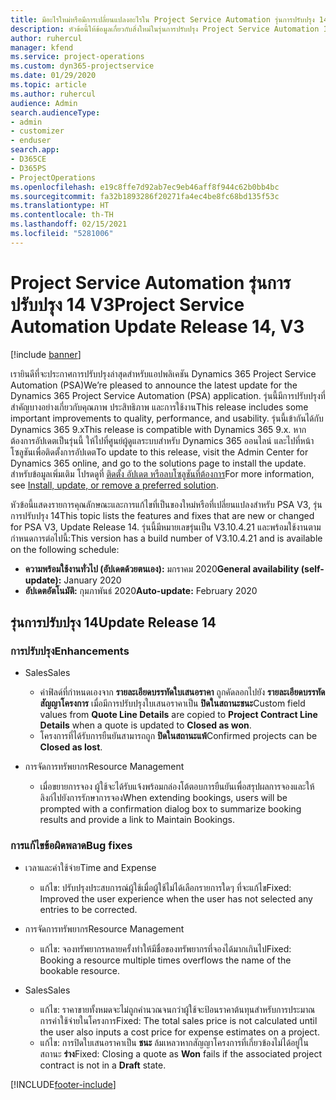 ```yaml
---
title: มีอะไรใหม่หรือมีการเปลี่ยนแปลงอะไรใน Project Service Automation รุ่นการปรับปรุง 14 V3
description: หัวข้อนี้ให้ข้อมูลเกี่ยวกับสิ่งใหม่ในรุ่นการปรับปรุง Project Service Automation 14 V3
author: ruhercul
manager: kfend
ms.service: project-operations
ms.custom: dyn365-projectservice
ms.date: 01/29/2020
ms.topic: article
ms.author: ruhercul
audience: Admin
search.audienceType:
- admin
- customizer
- enduser
search.app:
- D365CE
- D365PS
- ProjectOperations
ms.openlocfilehash: e19c8ffe7d92ab7ec9eb46aff8f944c62b0bb4bc
ms.sourcegitcommit: fa32b1893286f20271fa4ec4be8fc68bd135f53c
ms.translationtype: HT
ms.contentlocale: th-TH
ms.lasthandoff: 02/15/2021
ms.locfileid: "5281006"
---
```

# <a name="project-service-automation-update-release-14-v3"></a><span data-ttu-id="235c0-103">Project Service Automation รุ่นการปรับปรุง 14 V3</span><span class="sxs-lookup"><span data-stu-id="235c0-103">Project Service Automation Update Release 14, V3</span></span>

[!include [banner](../includes/psa-now-project-operations.md)]

<span data-ttu-id="235c0-104">เรายินดีที่จะประกาศการปรับปรุงล่าสุดสำหรับแอปพลิเคชัน Dynamics 365 Project Service Automation (PSA)</span><span class="sxs-lookup"><span data-stu-id="235c0-104">We’re pleased to announce the latest update for the Dynamics 365 Project Service Automation (PSA) application.</span></span> <span data-ttu-id="235c0-105">รุ่นนี้มีการปรับปรุงที่สำคัญบางอย่างเกี่ยวกับคุณภาพ ประสิทธิภาพ และการใช้งาน</span><span class="sxs-lookup"><span data-stu-id="235c0-105">This release includes some important improvements to quality, performance, and usability.</span></span> <span data-ttu-id="235c0-106">รุ่นนี้เข้ากันได้กับ Dynamics 365 9.x</span><span class="sxs-lookup"><span data-stu-id="235c0-106">This release is compatible with Dynamics 365 9.x.</span></span> <span data-ttu-id="235c0-107">หากต้องการอัปเดตเป็นรุ่นนี้ ให้ไปที่ศูนย์ผู้ดูแลระบบสำหรับ Dynamics 365 ออนไลน์ และไปที่หน้าโซลูชันเพื่อติดตั้งการอัปเดต</span><span class="sxs-lookup"><span data-stu-id="235c0-107">To update to this release, visit the Admin Center for Dynamics 365 online, and go to the solutions page to install the update.</span></span> <span data-ttu-id="235c0-108">สำหรับข้อมูลเพิ่มเติม โปรดดูที่ [ติดตั้ง อัปเดต หรือลบโซลูชันที่ต้องการ](https://docs.microsoft.com/power-platform/admin/install-remove-preferred-solution)</span><span class="sxs-lookup"><span data-stu-id="235c0-108">For more information, see [Install, update, or remove a preferred solution](https://docs.microsoft.com/power-platform/admin/install-remove-preferred-solution).</span></span>

<span data-ttu-id="235c0-109">หัวข้อนี้แสดงรายการคุณลักษณะและการแก้ไขที่เป็นของใหม่หรือที่เปลี่ยนแปลงสำหรับ PSA V3, รุ่นการปรับปรุง 14</span><span class="sxs-lookup"><span data-stu-id="235c0-109">This topic lists the features and fixes that are new or changed for PSA V3, Update Release 14.</span></span> <span data-ttu-id="235c0-110">รุ่นนี้มีหมายเลขรุ่นเป็น V3.10.4.21 และพร้อมใช้งานตามกำหนดการต่อไปนี้:</span><span class="sxs-lookup"><span data-stu-id="235c0-110">This version has a build number of V3.10.4.21 and is available on the following schedule:</span></span>

- <span data-ttu-id="235c0-111">**ความพร้อมใช้งานทั่วไป (อัปเดตด้วยตนเอง):** มกราคม 2020</span><span class="sxs-lookup"><span data-stu-id="235c0-111">**General availability (self-update):** January 2020</span></span>
- <span data-ttu-id="235c0-112">**อัปเดตอัตโนมัติ:** กุมภาพันธ์ 2020</span><span class="sxs-lookup"><span data-stu-id="235c0-112">**Auto-update:** February 2020</span></span>

## <a name="update-release-14"></a><span data-ttu-id="235c0-113">รุ่นการปรับปรุง 14</span><span class="sxs-lookup"><span data-stu-id="235c0-113">Update Release 14</span></span>

### <a name="enhancements"></a><span data-ttu-id="235c0-114">การปรับปรุง</span><span class="sxs-lookup"><span data-stu-id="235c0-114">Enhancements</span></span>

- <span data-ttu-id="235c0-115">Sales</span><span class="sxs-lookup"><span data-stu-id="235c0-115">Sales</span></span>

     - <span data-ttu-id="235c0-116">ค่าฟิลด์ที่กำหนดเองจาก **รายละเอียดบรรทัดใบเสนอราคา** ถูกคัดลอกไปยัง **รายละเอียดบรรทัดสัญญาโครงการ** เมื่อมีการปรับปรุงใบเสนอราคาเป็น **ปิดในสถานะชนะ**</span><span class="sxs-lookup"><span data-stu-id="235c0-116">Custom field values from **Quote Line Details** are copied to **Project Contract Line Details** when a quote is updated to **Closed as won**.</span></span>
     - <span data-ttu-id="235c0-117">โครงการที่ได้รับการยืนยันสามารถถูก **ปิดในสถานะแพ้**</span><span class="sxs-lookup"><span data-stu-id="235c0-117">Confirmed projects can be **Closed as lost**.</span></span>

- <span data-ttu-id="235c0-118">การจัดการทรัพยากร</span><span class="sxs-lookup"><span data-stu-id="235c0-118">Resource Management</span></span>

     - <span data-ttu-id="235c0-119">เมื่อขยายการจอง ผู้ใช้จะได้รับแจ้งพร้อมกล่องโต้ตอบการยืนยันเพื่อสรุปผลการจองและให้ลิงก์ไปยังการรักษาการจอง</span><span class="sxs-lookup"><span data-stu-id="235c0-119">When extending bookings, users will be prompted with a confirmation dialog box to summarize booking results and provide a link to Maintain Bookings.</span></span>


### <a name="bug-fixes"></a><span data-ttu-id="235c0-120">การแก้ไขข้อผิดพลาด</span><span class="sxs-lookup"><span data-stu-id="235c0-120">Bug fixes</span></span>

- <span data-ttu-id="235c0-121">เวลาและค่าใช้จ่าย</span><span class="sxs-lookup"><span data-stu-id="235c0-121">Time and Expense</span></span>

     - <span data-ttu-id="235c0-122">แก้ไข: ปรับปรุงประสบการณ์ผู้ใช้เมื่อผู้ใช้ไม่ได้เลือกรายการใดๆ ที่จะแก้ไข</span><span class="sxs-lookup"><span data-stu-id="235c0-122">Fixed: Improved the user experience when the user has not selected any entries to be corrected.</span></span>

- <span data-ttu-id="235c0-123">การจัดการทรัพยากร</span><span class="sxs-lookup"><span data-stu-id="235c0-123">Resource Management</span></span>

     - <span data-ttu-id="235c0-124">แก้ไข: จองทรัพยากรหลายครั้งทำให้มีชื่อของทรัพยากรที่จองได้มากเกินไป</span><span class="sxs-lookup"><span data-stu-id="235c0-124">Fixed: Booking a resource multiple times overflows the name of the bookable resource.</span></span>

- <span data-ttu-id="235c0-125">Sales</span><span class="sxs-lookup"><span data-stu-id="235c0-125">Sales</span></span>

     - <span data-ttu-id="235c0-126">แก้ไข: ราคาขายทั้งหมดจะไม่ถูกคำนวณจนกว่าผู้ใช้จะป้อนราคาต้นทุนสำหรับการประมาณการค่าใช้จ่ายในโครงการ</span><span class="sxs-lookup"><span data-stu-id="235c0-126">Fixed: The total sales price is not calculated until the user also inputs a cost price for expense estimates on a project.</span></span>
     - <span data-ttu-id="235c0-127">แก้ไข: การปิดใบเสนอราคาเป็น **ชนะ** ล้มเหลวหากสัญญาโครงการที่เกี่ยวข้องไม่ได้อยู่ในสถานะ **ร่าง**</span><span class="sxs-lookup"><span data-stu-id="235c0-127">Fixed: Closing a quote as **Won** fails if the associated project contract is not in a **Draft** state.</span></span>



[!INCLUDE[footer-include](../includes/footer-banner.md)]